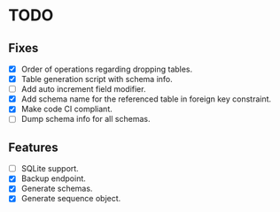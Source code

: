 # TODO

## Fixes

- [x] Order of operations regarding dropping tables.
- [x] Table generation script with schema info.
- [ ] Add auto increment field modifier.
- [x] Add schema name for the referenced table in foreign key constraint.
- [x] Make code CI compliant.
- [ ] Dump schema info for all schemas.

## Features

- [ ] SQLite support.
- [x] Backup endpoint.
- [x] Generate schemas.
- [x] Generate sequence object.
